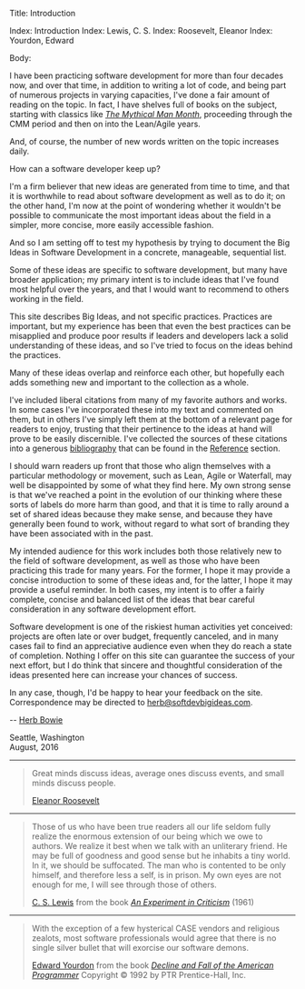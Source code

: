 Title:  Introduction

Index: Introduction
Index: Lewis, C. S.
Index: Roosevelt, Eleanor
Index: Yourdon, Edward

Body:

I have been practicing software development for more than four decades now, and over that time, in addition to writing a lot of code, and being part of numerous projects in varying capacities, I've done a fair amount of reading on the topic. In fact, I have shelves full of books on the subject, starting with classics like <cite>[The Mythical Man Month][brooks-1975]</cite>, proceeding through the CMM period and then on into the Lean/Agile years.

And, of course, the number of new words written on the topic increases daily.

How can a software developer keep up?

I'm a firm believer that new ideas are generated from time to time, and that it is worthwhile to read about software development as well as to do it; on the other hand, I'm now at the point of wondering whether it wouldn't be possible to communicate the most important ideas about the field in a simpler, more concise, more easily accessible fashion.

And so I am setting off to test my hypothesis by trying to document the Big Ideas in Software Development in a concrete, manageable, sequential list.

Some of these ideas are specific to software development, but many have broader application; my primary intent is to include ideas that I've found most helpful over the years, and that I would want to recommend to others working in the field.

This site describes Big Ideas, and not specific practices. Practices are important, but my experience has been that even the best practices can be misapplied and produce poor results if leaders and developers lack a solid understanding of these ideas, and so I've tried to focus on the ideas behind the practices.

Many of these ideas overlap and reinforce each other, but hopefully each adds something new and important to the collection as a whole.

I've included liberal citations from many of my favorite authors and works. In some cases I've incorporated these into my text and commented on them, but in others I've simply left them at the bottom of a relevant page for readers to enjoy, trusting that their pertinence to the ideas at hand will prove to be easily discernible. I've collected the sources of these citations into a generous [bibliography](bibliography.html) that can be found in the [Reference](reference.html) section.

I should warn readers up front that those who align themselves with a particular methodology or movement, such as Lean, Agile or Waterfall, may well be disappointed by some of what they find here. My own strong sense is that we've reached a point in the evolution of our thinking where these sorts of labels do more harm than good, and that it is time to rally around a set of shared ideas because they make sense, and because they have generally been found to work, without regard to what sort of branding they have been associated with in the past.

My intended audience for this work includes both those relatively new to the field of software development, as well as those who have been practicing this trade for many years. For the former, I hope it may provide a concise introduction to some of these ideas and, for the latter, I hope it may provide a useful reminder. In both cases, my intent is to offer a fairly complete, concise and balanced list of the ideas that bear careful consideration in any software development effort.

Software development is one of the riskiest human activities yet conceived: projects are often late or over budget, frequently canceled, and in many cases fail to find an appreciative audience even when they do reach a state of completion. Nothing I offer on this site can guarantee the success of your next effort, but I do think that sincere and thoughtful consideration of the ideas presented here can increase your chances of success.

In any case, though, I'd be happy to hear your feedback on the site. Correspondence may be directed to [herb@softdevbigideas.com](mailto:herb@softdevbigideas.com).

-- [Herb Bowie](about-the-author.html)

Seattle, Washington  <br />
August, 2016

----

<blockquote>
<p>
Great minds discuss ideas, average ones discuss events, and small minds discuss people.</p>

<footer>
<a href="http://en.wikipedia.org/wiki/Eleanor_Roosevelt">Eleanor Roosevelt</a>
</footer>
</blockquote>

----

<blockquote>
<p>
Those of us who have been true readers all our life seldom fully realize the enormous extension of our being which we owe to authors. We realize it best when we talk with an unliterary friend. He may be full of goodness and good sense but he inhabits a tiny world. In it, we should be suffocated. The man who is contented to be only himself, and therefore less a self, is in prison. My own eyes are not enough for me, I will see through those of others.</p>

<footer>
<a href="http://en.wikipedia.org/wiki/C._S._Lewis">C. S. Lewis</a> from the book <cite><a href="bibliography.html#lewis-1961">An Experiment in Criticism</a></cite> (1961)
</footer>
</blockquote>

----

<blockquote>
<p>
With the exception of a few hysterical CASE vendors and religious zealots, most software professionals would agree that there is no single silver bullet that will exorcise our software demons.</p>

<footer>
<a href="http://en.wikipedia.org/wiki/Edward_Yourdon">Edward Yourdon</a> from the book <cite><a href="bibliography.html#yourdon-1992">Decline and Fall of the American Programmer</a></cite> Copyright &copy; 1992 by PTR Prentice-Hall, Inc.
</footer>
</blockquote>

[brooks-1975]: bibliography.html#brooks-1975

